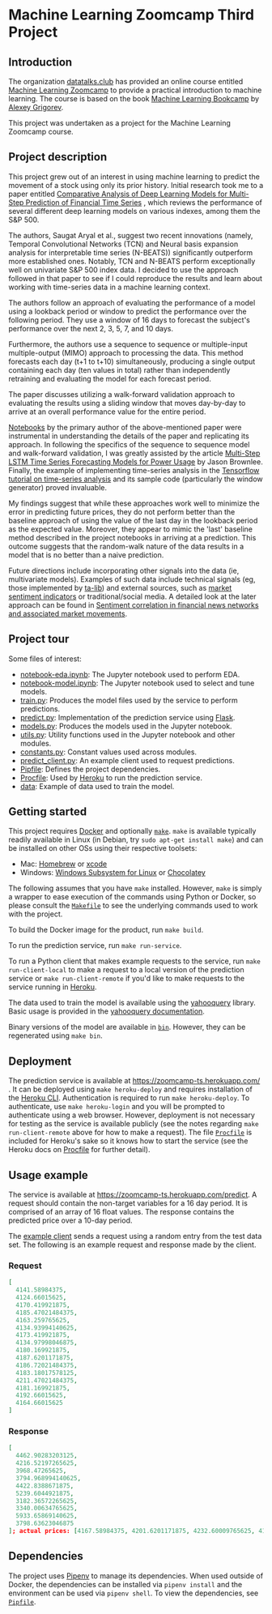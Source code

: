 # Machine Learning Zoomcamp Third Project

## Introduction

The organization [datatalks.club](https://datatalks.club) has provided an online course
entitled [Machine Learning Zoomcamp](https://datatalks.club/courses/2021-winter-ml-zoomcamp.html)
to provide a practical introduction to machine learning. The course is based on the book
[Machine Learning Bookcamp](https://www.manning.com/books/machine-learning-bookcamp) by
[Alexey Grigorev](https://alexeygrigorev.com/).

This project was undertaken as a project for the Machine Learning Zoomcamp course.

## Project description

This project grew out of an interest in using machine learning to predict the movement of a stock using only its prior
history. Initial research took me to a paper
entitled [Comparative Analysis of Deep Learning Models for Multi-Step Prediction of Financial Time Series](https://doi.org/10.3844/jcssp.2020.1401.1416)
, which reviews the performance of several different deep learning models on various indexes, among them the S&P 500.

The authors, Saugat Aryal et al., suggest two recent innovations (namely, Temporal Convolutional Networks (TCN) and
Neural basis expansion analysis for interpretable time series (N-BEATS)) significantly outperform more established ones.
Notably, TCN and N-BEATS perform exceptionally well on univariate S&P 500 index data. I decided to use the approach
followed in that paper to see if I could reproduce the results and learn about working with time-series data in a
machine learning context.

The authors follow an approach of evaluating the performance of a model using a lookback period or window to predict the
performance over the following period. They use a window of 16 days to forecast the subject's performance over the next
2, 3, 5, 7, and 10 days.

Furthermore, the authors use a sequence to sequence or multiple-input multiple-output (MIMO) approach to processing the
data. This method forecasts each day (t+1 to t+10) simultaneously, producing a single output containing each day (ten
values in total) rather than independently retraining and evaluating the model for each forecast period.

The paper discusses utilizing a walk-forward validation approach to evaluating the results using a sliding window that
moves day-by-day to arrive at an overall performance value for the entire period.

[Notebooks](https://github.com/itsaugat/time-series-prediction) by the primary author of the above-mentioned paper were
instrumental in understanding the details of the paper and replicating its approach. In following the specifics of the
sequence to sequence model and walk-forward validation, I was greatly assisted by the
article [Multi-Step LSTM Time Series Forecasting Models for Power Usage](https://machinelearningmastery.com/how-to-develop-lstm-models-for-multi-step-time-series-forecasting-of-household-power-consumption/)
by Jason Brownlee. Finally, the example of implementing time-series analysis in
the [Tensorflow tutorial on time-series analysis](https://www.tensorflow.org/tutorials/structured_data/time_series) and
its sample code (particularly the window generator) proved invaluable.

My findings suggest that while these approaches work well to minimize the error in predicting future prices, they do not
perform better than the baseline approach of using the value of the last day in the lookback period as the expected
value. Moreover, they appear to mimic the 'last' baseline method described in the project notebooks in arriving at a prediction. This outcome suggests that
the random-walk nature of the data results in a model that is no better than a naive prediction.

Future directions include incorporating other signals into the data (ie, multivariate models). Examples of such data include technical
signals (eg, those implemented by [ta-lib](https://mrjbq7.github.io/ta-lib/funcs.html)) and external sources, such
as [market sentiment indicators](https://www.investopedia.com/terms/m/marketsentiment.asp)
or traditional/social media. A detailed look at the later approach can be found in [Sentiment correlation in financial news networks and associated market movements](https://www.nature.com/articles/s41598-021-82338-6).

## Project tour

Some files of interest:

- [notebook-eda.ipynb](notebook-eda.ipynb): The Jupyter notebook used to perform EDA.
- [notebook-model.ipynb](notebook-eda.ipynb): The Jupyter notebook used to select and tune models.
- [train.py](train.py): Produces the model files used by the service to perform predictions.
- [predict.py](predict.py): Implementation of the prediction service using [Flask](https://flask.palletsprojects.com/).
- [models.py](models.py): Produces the models used in the Jupyter notebook.
- [utils.py](utils.py): Utility functions used in the Jupyter notebook and other modules.
- [constants.py](constants.py): Constant values used across modules.
- [predict_client.py](predict_client.py): An example client used to request predictions.
- [Pipfile](Pipfile): Defines the project dependencies.
- [Procfile](Procfile): Used by [Heroku](https://heroku.com) to run the prediction service.
- [data](data/gspc.csv): Example of data used to train the model.

## Getting started

This project requires [Docker](https://docs.docker.com/get-docker/) and
optionally [`make`](https://www.gnu.org/software/make/).
`make` is available typically readily available in Linux (in Debian, try `sudo apt-get install make`) and can be
installed on other OSs using their respective toolsets:

- Mac: [Homebrew](https://brew.sh/) or [xcode](https://apps.apple.com/us/app/xcode/)
- Windows: [Windows Subsystem for Linux](https://docs.microsoft.com/en-us/windows/wsl/)
  or [Chocolatey](https://chocolatey.org/)

The following assumes that you have `make` installed. However, `make` is simply a wrapper to ease execution of the
commands using Python or Docker, so please consult the [`Makefile`](Makefile) to see the underlying commands used to
work with the project.

To build the Docker image for the product, run `make build`.

To run the prediction service, run `make run-service`.

To run a Python client that makes example requests to the service, run `make run-client-local` to make a request to a
local version of the prediction service or `make run-client-remote` if you'd like to make requests to the service
running in
[Heroku](https://heroku.com).

The data used to train the model is available using the [yahooquery](https://pypi.org/project/yahooquery/) library.
Basic usage is provided in the [yahooquery documentation](https://yahooquery.dpguthrie.com/guide/ticker/intro/).

Binary versions of the model are available in [`bin`](bin). However, they can be regenerated using `make bin`.

## Deployment

The prediction service is available at https://zoomcamp-ts.herokuapp.com/ . It can be deployed using
`make heroku-deploy` and requires installation of the [Heroku CLI](https://devcenter.heroku.com/articles/heroku-cli).
Authentication is required to run `make heroku-deploy`. To authenticate, use `make heroku-login` and you will be
prompted to authenticate using a web browser. However, deployment is not necessary for testing as the service is
available publicly (see the notes regarding `make run-client-remote` above for how to make a request). The
file [`Procfile`](Procfile)
is included for Heroku's sake so it knows how to start the service (see the Heroku docs on
[Procfile](https://devcenter.heroku.com/articles/procfile) for further detail).

## Usage example

The service is available at https://zoomcamp-ts.herokuapp.com/predict. A request should contain the non-target variables
for a 16 day period. It is comprised of an array of 16 float values. The response contains the predicted price over a
10-day period.

The [example client](predict_client.py) sends a request using a random entry from the test data set. The following is an
example request and response made by the client.

### Request

```json
[
  4141.58984375,
  4124.66015625,
  4170.419921875,
  4185.47021484375,
  4163.259765625,
  4134.93994140625,
  4173.419921875,
  4134.97998046875,
  4180.169921875,
  4187.6201171875,
  4186.72021484375,
  4183.18017578125,
  4211.47021484375,
  4181.169921875,
  4192.66015625,
  4164.66015625
]
```

### Response

```json
[
  4462.90283203125,
  4216.52197265625,
  3968.47265625,
  3794.968994140625,
  4422.8388671875,
  5239.6044921875,
  3182.36572265625,
  3340.00634765625,
  5933.65869140625,
  3798.63623046875
]; actual prices: [4167.58984375, 4201.6201171875, 4232.60009765625, 4188.43017578125, 4152.10009765625, 4063.0400390625, 4112.5, 4173.85009765625, 4163.2900390625, 4127.830078125]
```

## Dependencies

The project uses [Pipenv](https://pipenv.pypa.io/) to manage its dependencies. When used outside of Docker, the
dependencies can be installed via `pipenv install` and the environment can be used via `pipenv shell`. To view the
dependencies, see [`Pipfile`](Pipfile).